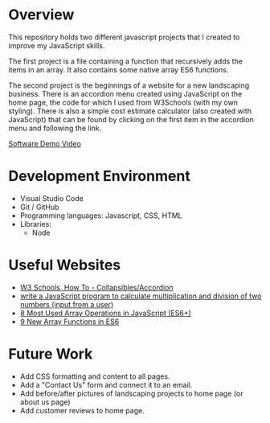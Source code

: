 # Overview

This repository holds two different javascript projects that I created to improve my JavaScript skills.

The first project is a file containing a function that recursively adds the items in an array. It also contains some native array ES6 functions.

The second project is the beginnings of a website for a new landscaping business. There is an accordion menu created using JavaScript on the home page, the code for which I used from W3Schools (with my own styling). There is also a simple cost estimate calculator (also created with JavaScript) that can be found by clicking on the first item in the accordion menu and following the link.

[Software Demo Video](http://youtube.link.goes.here)

# Development Environment

* Visual Studio Code
* Git / GitHub
* Programming languages: Javascript, CSS, HTML
* Libraries: 
    * Node

# Useful Websites

- [W3 Schools, How To - Collapsibles/Accordion](https://www.w3schools.com/howto/howto_js_accordion.asp)
- [write a JavaScript program to calculate multiplication and division of two numbers (input from a user)](https://tutorial.eyehunts.com/js/write-a-javascript-program-to-calculate-multiplication-and-division-of-two-numbers-input-from-a-user/)
- [8 Most Used Array Operations in JavaScript (ES6+)](https://everyday.codes/javascript/8-most-used-array-operations-in-javascript-es6/)
- [9 New Array Functions in ES6](https://vegibit.com/new-array-functions-in-es6/#:~:text=9%20New%20Array%20Functions%20in%20ES6%201%201.,...%208%208.%20Array.keys%20%28%29%20...%20More%20items)

# Future Work

- Add CSS formatting and content to all pages.
- Add a "Contact Us" form and connect it to an email.
- Add before/after pictures of landscaping projects to home page (or about us page)
- Add customer reviews to home page.